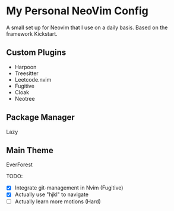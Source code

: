 # My Personal NeoVim Config

A small set up for Neovim that I use on a daily basis. Based on the framework Kickstart. 

## Custom Plugins

- Harpoon
- Treesitter
- Leetcode.nvim
- Fugitive
- Cloak
- Neotree

## Package Manager
Lazy

## Main Theme
EverForest

TODO:

- [x] Integrate git-management in Nvim (Fugitive)
- [x] Actually use "hjkl" to navigate
- [ ] Actually learn more motions (Hard)
